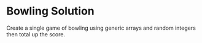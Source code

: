 # Bowling Solution

Create a single game of bowling using generic arrays and random integers then total up the score.
